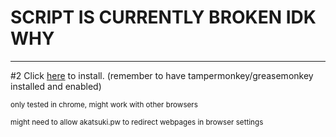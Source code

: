 # SCRIPT IS CURRENTLY BROKEN IDK WHY

---

#2 Click [here](https://github.com/isaklovas/beatmap-redirect/raw/main/userscript.user.js) to install. (remember to have tampermonkey/greasemonkey installed and enabled)

<sup>only tested in chrome, might work with other browsers</sup>

<sup>might need to allow akatsuki.pw to redirect webpages in browser settings</sup>


